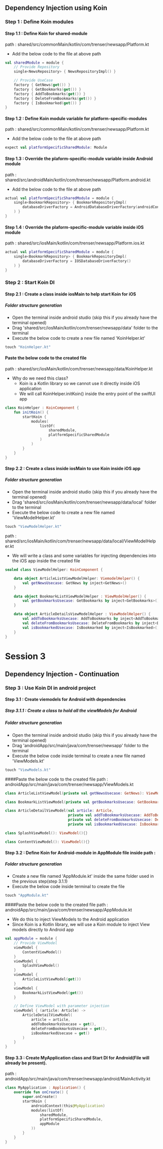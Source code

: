 
## Dependency Injection using Koin

### Step 1 : Define Koin modules
#### Step 1.1 : Define Koin for shared-module 
path : shared/src/commonMain/kotlin/com/trenser/newsapp/Platform.kt

- Add the below code to the file at above path
```kotlin
val sharedModule = module {
    // Provide Repository
    single<NewsRepository> { NewsRepositoryImpl() }

    // Provide UseCase
    factory { GetNews(get()) }
    factory { GetBookmarks(get()) }
    factory { AddToBookmarks(get()) }
    factory { DeleteFromBookmarks(get()) }
    factory { IsBookmarked(get()) }
}
```

#### Step 1.2 : Define Koin module variable for platform-specific-modules
path : shared/src/commonMain/kotlin/com/trenser/newsapp/Platform.kt

- Add the below code to the file at above path
```kotlin
expect val platformSpecificSharedModule: Module
```

#### Step 1.3 : Override the plaform-specific-module variable inside Android module
path : shared/src/androidMain/kotlin/com/trenser/newsapp/Platform.android.kt

- Add the below code to the file at above path
```kotlin
actual val platformSpecificSharedModule = module {
    single<BookmarkRepository> { BookmarkRepositoryImpl(
        databaseDriverFactory = AndroidDatabaseDriverFactory(androidContext())
    ) }
}
```

#### Step 1.4 : Override the plaform-specific-module variable inside iOS module
path : shared/src/iosMain/kotlin/com/trenser/newsapp/Platform.ios.kt
```kotlin
actual val platformSpecificSharedModule = module {
    single<BookmarkRepository> { BookmarkRepositoryImpl(
        databaseDriverFactory = IOSDatabaseDriverFactory()
    ) }
}
```


### Step 2 : Start Koin DI
#### Step 2.1 : Create a class inside iosMain to help start Koin for iOS

##### Folder structure generation
- Open the terminal inside android studio (skip this if you already have the terminal opened)
- Drag 'shared/src/iosMain/kotlin/com/trenser/newsapp/data' folder to the terminal
- Execute the below code to create a new file named 'KoinHelper.kt'
```kotlin
touch "KoinHelper.kt"
```

#### Paste the below code to the created file
path : shared/src/iosMain/kotlin/com/trenser/newsapp/data/KoinHelper.kt

- Why do we need this class?
    - Koin is a Kotlin library so we cannot use it directly inside iOS application
    - We will call KoinHelper.initKoin() inside the entry point of the swiftUI app

```kotlin
class KoinHelper : KoinComponent {
    fun initKoin() {
        startKoin {
            modules(
                listOf(
                    sharedModule,
                    platformSpecificSharedModule
                )
            )
        }
    }
}
```

#### Step 2.2 : Create a class inside iosMain to use Koin inside iOS app
##### Folder structure generation
- Open the terminal inside android studio (skip this if you already have the terminal opened)
- Drag 'shared/src/iosMain/kotlin/com/trenser/newsapp/data/local' folder to the terminal
- Execute the below code to create a new file named 'ViewModelHelper.kt'
```kotlin
touch "ViewModelHelper.kt"
```

path : shared/src/iosMain/kotlin/com/trenser/newsapp/data/local/ViewModelHelper.kt
- We will write a class and some variables for injecting dependencies into the iOS app inside the created file
```kotlin
sealed class ViewModelHelper: KoinComponent {

    data object ArticleListViewModelHelper: ViemodelHelper() {
        val getNewsUsecase: GetNews by inject<GetNews>()
    }

    data object BookmarkListViewModelHelper : ViewModelHelper() {
        val getBookmarksUsecase: GetBookmarks by inject<GetBookmarks>()
    }

    data object ArticleDetailsViewModelHelper : ViewModelHelper() {
        val addToBookmarksUsecase: AddToBookmarks by inject<AddToBookmarks>()
        val deleteFromBookmarksUsecase: DeleteFromBookmarks by inject<DeleteFromBookmarks>()
        val isBookmarkedUsecase: IsBookmarked by inject<IsBookmarked>()
    }
}
```

# Session 3

## Dependency Injection - Continuation
### Step 3 : Use Koin DI in android project

#### Step 3.1 : Create viemodels for Android with dependencies
##### Step 3.1.1 : Create a class to hold all the viewModels for Android

##### Folder structure generation
- Open the terminal inside android studio (skip this if you already have the terminal opened)
- Drag 'androidApp/src/main/java/com/trenser/newsapp' folder to the terminal
- Execute the below code inside terminal to create a new file named 'ViewModels.kt'
```kotlin
touch "ViewModels.kt"
```

####Paste the below code to the created file
path : androidApp/src/main/java/com/trenser/newsapp/ViewModels.kt

```kotlin
class ArticleListViewModel(private val getNewsUsecase: GetNews): ViewModel(){}

class BookmarkListViewModel(private val getBookmarksUsecase: GetBookmarks): ViewModel(){}

class ArticleDetailViewModel(val article: Article,
                             private val addToBookmarksUsecase: AddToBookmarks,
                             private val deleteFromBookmarksUsecase: DeleteFromBookmarks,
                             private val isBookmarkedUsecase: IsBookmarked): ViewModel(){}

class SplashViewModel(): ViewModel(){}

class ContentViewModel(): ViewModel(){}
```

#### Step 3.2 : Define Koin for Android-module in AppModule file inside path :
##### Folder structure generation
- Create a new file named 'AppModule.kt' inside the same folder used in the previous step(step 3.1.1)
- Execute the below code inside terminal to create the file
```kotlin
touch "AppModule.kt"
```

####Paste the below code to the created file
path : androidApp/src/main/java/com/trenser/newsapp/AppModule.kt

- We do this to inject ViewModels to the Android application
- Since Koin is a Kotlin library, we will use a Koin module to inject View models directly to Android app
```kotlin
val appModule = module {
    // Provide ViewModel
    viewModel {
        ContentViewModel()
    }
    viewModel {
        SplashViewModel()
    }
    viewModel {
        ArticleListViewModel(get())
    }
    viewModel {
        BookmarkListViewModel(get())
    }

    // Define ViewModel with parameter injection
    viewModel { (article: Article) ->
        ArticleDetailViewModel(
            article = article,
            addToBookmarksUsecase = get(),
            deleteFromBookmarksUsecase = get(),
            isBookmarkedUsecase = get()
        )
    }
}
```

#### Step 3.3 : Create MyApplication class and Start DI for Android(File will already be present). 
path : androidApp/src/main/java/com/trenser/newsapp/android/MainActivity.kt
```kotlin
class MyApplication : Application() {
    override fun onCreate() {
        super.onCreate()
        startKoin {
            androidContext(this@MyApplication)
            modules(listOf(
                sharedModule,
                platformSpecificSharedModule,
                appModule
            ))
        }
    }
}
```
